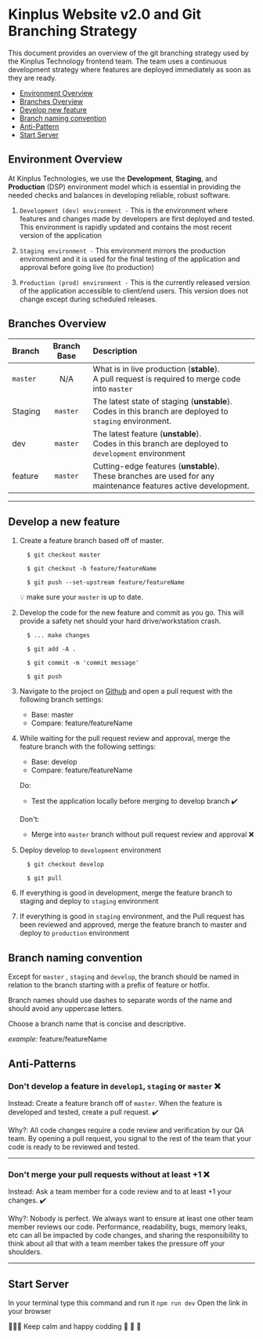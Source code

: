 # Kinplus Website v2.0 and Git Branching Strategy

This document provides an overview of the git branching strategy used by the Kinplus Technology frontend team. The team uses a continuous development strategy where features are deployed immediately as soon as they are ready.

 - <a href="#environment-overview">Environment Overview</a>
 - <a href="#branches-overview">Branches Overview</a>
 - <a href="#develop-new-feature">Develop new feature</a>
 - <a href="#branch-naming-convention">Branch naming convention</a>
 - <a href="#anti-pattern">Anti-Pattern</a>
 - <a href="#start-server">Start Server</a>

## Environment Overview

At Kinplus Technologies, we use the **Development**, **Staging**, and **Production** (DSP) environment model which is essential in providing the needed checks and balances in developing reliable, robust software.

  1. `Development (dev) environment -` This is the environment where features and changes made by developers are first deployed and tested. This environment is rapidly updated and contains the most recent version of the application

  2. `Staging environment -` This environment mirrors the production environment and it is used for the final testing of the application and approval before going live (to production)

  3. `Production (prod) environment -` This is the currently released version of the application accessible to client/end users. This version does not change except during scheduled releases.

## Branches Overview

| Branch                | Branch Base     | Description     |
| :---                  |    :----:       |          :--- |
| `master`              | N/A             | What is in live production (**stable**).<br> A pull request is required to merge code into `master`
| Staging               |      `master`   | The latest state of staging (**unstable**).<br> Codes in this branch are deployed to `staging` environment.      |
| dev                   | `master`        | The latest feature (**unstable**). <br>  Codes in this branch are deployed to `development` environment  | 
| feature               |    `master`     | Cutting-edge features (**unstable**).<br> These branches are used for any maintenance features active development.      |
---

## Develop a new feature

  1. Create a feature branch based off of master.

        ```
          $ git checkout master

          $ git checkout -b feature/featureName

          $ git push --set-upstream feature/featureName
        ```
      💡 make sure your `master` is up to date.
  
  2. Develop the code for the new feature and commit as you go. This will provide a safety net should your hard drive/workstation crash.
        ```
          $ ... make changes

          $ git add -A .
          
          $ git commit -m 'commit message'
          
          $ git push
        ```

  3. Navigate to the project on [Github](https://github.com/kinplus-team/kinplusWebsite2) and open a pull request with the following branch settings:
     - Base: master
     - Compare: feature/featureName

  4. While waiting for the pull request review and approval, merge the feature branch with the following settings:
      - Base: develop
      - Compare: feature/featureName <br>
     
     Do:
      - Test the application locally before merging to develop branch ✔️<br>
    
     Don't:
      - Merge into `master` branch without pull request review and approval ❌
  
  5. Deploy develop to `development` environment

        ```
          $ git checkout develop

          $ git pull
        ```

  6. If everything is good in development, merge the feature branch to staging and deploy to `staging` environment
   
  7. If everything is good in `staging` environment, and the Pull request has been reviewed and approved, merge the feature branch to master and deploy to `production` environment

## Branch naming convention

Except for `master` , `staging` and `develop`, the branch should be named in relation to the branch starting with a prefix of feature or hotfix.

Branch names should use dashes to separate words of the name and should avoid any uppercase letters.

Choose a branch name that is concise and descriptive.

_example:_ feature/featureName

## Anti-Patterns

### Don't develop a feature in `develop1`, `staging` or `master` ❌
Instead: Create a feature branch off of `master`. When the feature is developed and tested, create a pull request. ✔️

Why?: All code changes require a code review and verification by our QA team. By opening a pull request, you signal to the rest of the team that your code is ready to be reviewed and tested.

----

### Don't merge your pull requests without at least +1 ❌
Instead: Ask a team member for a code review and to at least +1 your changes. ✔️

Why?: Nobody is perfect. We always want to ensure at least one other team member reviews our code. Performance, readability, bugs, memory leaks, etc can all be impacted by code changes, and sharing the responsibility to think about all that with a team member takes the pressure off your shoulders.

---

## Start Server
In your terminal type this command and run it 
`npm run dev`
Open the link in your browser

💪💪💪 Keep calm and happy codding 🚀 🚀 🚀
